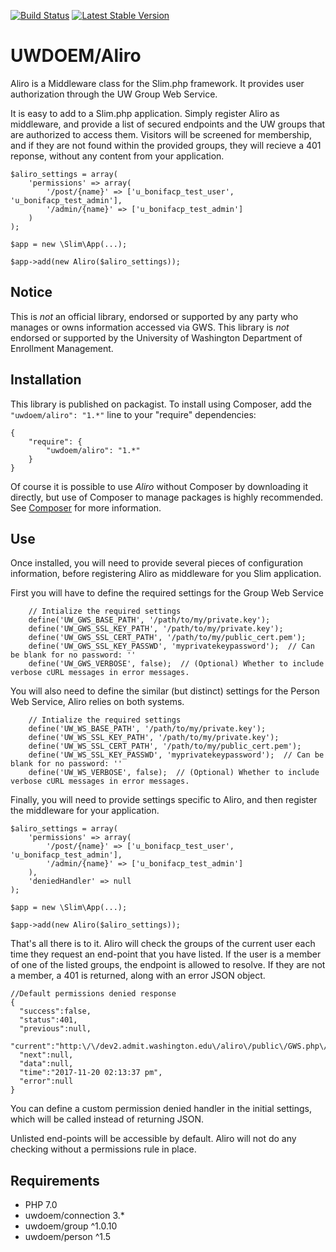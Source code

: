[![Build Status](https://travis-ci.org/UWEnrollmentManagement/Aliro.svg?branch=master)](https://travis-ci.org/UWEnrollmentManagement/Aliro)
[![Latest Stable Version](https://poser.pugx.org/uwdoem/aliro/v/stable)](https://packagist.org/packages/uwdoem/aliro)

UWDOEM/Aliro
=============

Aliro is a Middleware class for the Slim.php framework. It provides user authorization through the UW Group Web Service.

It is easy to add to a Slim.php application. Simply register Aliro as middleware, and provide a list of secured endpoints and the UW groups that are authorized to access them. Visitors will be screened for membership, and if they are not found within the provided groups, they will recieve a 401 reponse, without any content from your application.

```
$aliro_settings = array(
    'permissions' => array(
        '/post/{name}' => ['u_bonifacp_test_user', 'u_bonifacp_test_admin'],
        '/admin/{name}' => ['u_bonifacp_test_admin']
    )
);

$app = new \Slim\App(...);

$app->add(new Aliro($aliro_settings));
```

Notice
------

This is *not* an official library, endorsed or supported by any party who manages or owns information accessed via GWS. This library is *not* endorsed or supported by the University of Washington Department of Enrollment Management.

Installation
------------

This library is published on packagist. To install using Composer, add the `"uwdoem/aliro": "1.*"` line to your "require" dependencies:

```
{
    "require": {
        "uwdoem/aliro": "1.*"
    }
}
```

Of course it is possible to use *Aliro* without Composer by downloading it directly, but use of Composer to manage packages is highly recommended. See [Composer](https://getcomposer.org/) for more information.

Use
---

Once installed, you will need to provide several pieces of configuration information, before registering Aliro as middleware for you Slim application.

First you will have to define the required settings for the Group Web Service

```
    // Intialize the required settings
    define('UW_GWS_BASE_PATH', '/path/to/my/private.key');
    define('UW_GWS_SSL_KEY_PATH', '/path/to/my/private.key');
    define('UW_GWS_SSL_CERT_PATH', '/path/to/my/public_cert.pem');
    define('UW_GWS_SSL_KEY_PASSWD', 'myprivatekeypassword');  // Can be blank for no password: ''
    define('UW_GWS_VERBOSE', false);  // (Optional) Whether to include verbose cURL messages in error messages.
```

You will also need to define the similar (but distinct) settings for the Person Web Service, Aliro relies on both systems.

```
    // Intialize the required settings
    define('UW_WS_BASE_PATH', '/path/to/my/private.key');
    define('UW_WS_SSL_KEY_PATH', '/path/to/my/private.key');
    define('UW_WS_SSL_CERT_PATH', '/path/to/my/public_cert.pem');
    define('UW_WS_SSL_KEY_PASSWD', 'myprivatekeypassword');  // Can be blank for no password: ''
    define('UW_WS_VERBOSE', false);  // (Optional) Whether to include verbose cURL messages in error messages.
```

Finally, you will need to provide settings specific to Aliro, and then register the middleware for your application.

```
$aliro_settings = array(
    'permissions' => array(
        '/post/{name}' => ['u_bonifacp_test_user', 'u_bonifacp_test_admin'],
        '/admin/{name}' => ['u_bonifacp_test_admin']
    ),
    'deniedHandler' => null
);

$app = new \Slim\App(...);

$app->add(new Aliro($aliro_settings));
```

That's all there is to it. Aliro will check the groups of the current user each time they request an end-point that you have listed. If the user is a member of one of the listed groups, the endpoint is allowed to resolve. If they are not a member, a 401 is returned, along with an error JSON object. 

```
//Default permissions denied response
{
  "success":false,
  "status":401,
  "previous":null,
  "current":"http:\/\/dev2.admit.washington.edu\/aliro\/public\/GWS.php\/admin\/jim",
  "next":null,
  "data":null,
  "time":"2017-11-20 02:13:37 pm",
  "error":null
}
```

You can define a custom permission denied handler in the initial settings, which will be called instead of returning JSON.

Unlisted end-points will be accessible by default. Aliro will not do any checking without a permissions rule in place.


Requirements
------------

* PHP 7.0
* uwdoem/connection 3.*
* uwdoem/group ^1.0.10
* uwdoem/person ^1.5
